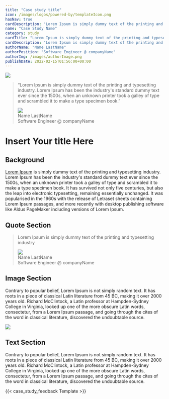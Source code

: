 ```yaml
---
title: "Case study title" 
icon: /images/logos/powered-by/templateIcon.png
hasNav: true
cardDescription: "Lorem Ipsum is simply dummy text of the printing and typesetting industry. Lorem Ipsum has been the industry's standard."
name: "Case Study Name"
category: study
cardTitle: "Lorem Ipsum is simply dummy text of the printing and typesetting industry."
cardDescription: "Lorem Ipsum is simply dummy text of the printing and typesetting industry. Lorem Ipsum has been the industry's standard dummy text ever since the 1500s, when an unknown printer took a galley of type and scrambled it to make a type specimen book."
authorName: "Name LastName"
authorPosition: "Software Engineer @ companyName"
authorImg: /images/authorImage.png
publishDate: 2022-02-15T01:56:00+00:00
---
```

<!--
Licensed under the Apache License, Version 2.0 (the "License");
you may not use this file except in compliance with the License.
You may obtain a copy of the License at

http://www.apache.org/licenses/LICENSE-2.0

Unless required by applicable law or agreed to in writing, software
distributed under the License is distributed on an "AS IS" BASIS,
WITHOUT WARRANTIES OR CONDITIONS OF ANY KIND, either express or implied.
See the License for the specific language governing permissions and
limitations under the License.
-->
<!-- div with class case-study-opinion above represents left nav menu -->
<div class="case-study-opinion">
    <div class="case-study-opinion-img">
        <img src="/images/logos/powered-by/templateIcon.png"/>
    </div>
    <blockquote class="case-study-quote-block">
      <p class="case-study-quote-text">
        “Lorem Ipsum is simply dummy text of the printing and typesetting industry. Lorem Ipsum has been the industry's standard dummy text ever since the 1500s, when an unknown printer took a galley of type and scrambled it to make a type specimen book.”
      </p>
      <div class="case-study-quote-author">
        <div class="case-study-quote-author-img">
            <img src="/images/authorImage.png">
        </div>
        <div class="case-study-quote-author-info">
            <div class="case-study-quote-author-name">
              Name LastName
            </div>
            <div class="case-study-quote-author-position">
              Software Engineer @ companyName
            </div>
        </div>
      </div>
    </blockquote>
</div>
<div class="case-study-post">

# Insert Your title Here

## Background

[Lorem Ipsum](https://www.lipsum.com/) is simply dummy text of the printing and typesetting industry. Lorem Ipsum has been the industry's standard dummy text ever since the 1500s, when an unknown printer took a galley of type and scrambled it to make a type specimen book. It has survived not only five centuries, but also the leap into electronic typesetting, remaining essentially unchanged. It was popularised in the 1960s with the release of Letraset sheets containing Lorem Ipsum passages, and more recently with desktop publishing software like Aldus PageMaker including versions of Lorem Ipsum.

## Quote Section

<blockquote class="case-study-quote-block case-study-quote-wrapped">
  <p class="case-study-quote-text">
    Lorem Ipsum is simply dummy text of the printing and typesetting industry
  </p>
  <div class="case-study-quote-author">
    <div class="case-study-quote-author-img">
        <img src="/images/authorImage.png">
    </div>
    <div class="case-study-quote-author-info">
        <div class="case-study-quote-author-name">
          Name LastName
        </div>
        <div class="case-study-quote-author-position">
          Software Engineer @ companyName
        </div>
    </div>
  </div>
</blockquote>

## Image Section

Contrary to popular belief, Lorem Ipsum is not simply random text. It has roots in a piece of classical Latin literature from 45 BC, making it over 2000 years old. Richard McClintock, a Latin professor at Hampden-Sydney College in Virginia, looked up one of the more obscure Latin words, consectetur, from a Lorem Ipsum passage, and going through the cites of the word in classical literature, discovered the undoubtable source.

<div class="post-scheme">
    <img src="/images/templateImage">
</div>

## Text Section

Contrary to popular belief, Lorem Ipsum is not simply random text. It has roots in a piece of classical Latin literature from 45 BC, making it over 2000 years old. Richard McClintock, a Latin professor at Hampden-Sydney College in Virginia, looked up one of the more obscure Latin words, consectetur, from a Lorem Ipsum passage, and going through the cites of the word in classical literature, discovered the undoubtable source.


{{< case_study_feedback Template >}}
</div>
<div class="clear-nav"></div>
